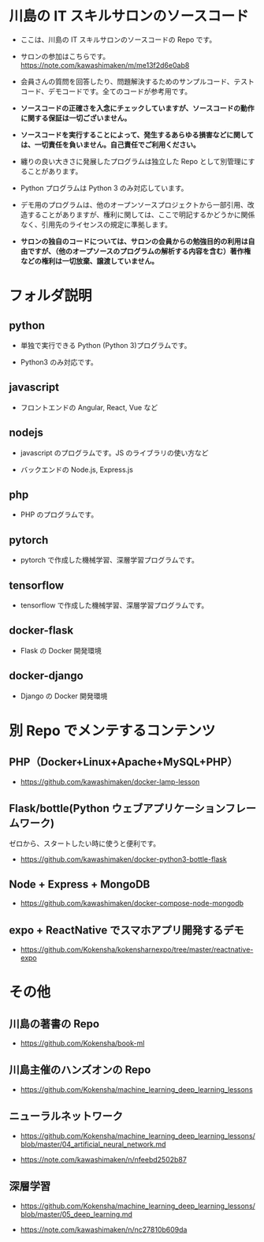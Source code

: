 # 川島の IT スキルサロンのソースコード

- ここは、川島の IT スキルサロンのソースコードの Repo です。

- サロンの参加はこちらです。https://note.com/kawashimaken/m/me13f2d6e0ab8

- 会員さんの質問を回答したり、問題解決するためのサンプルコード、テストコード、デモコードです。全てのコードが参考用です。

- **ソースコードの正確さを入念にチェックしていますが、ソースコードの動作に関する保証は一切ございません。**

- **ソースコードを実行することによって、発生するあらゆる損害などに関しては、一切責任を負いません。自己責任でご利用ください。**

- 纏りの良い大きさに発展したプログラムは独立した Repo として別管理にすることがあります。

- Python プログラムは Python 3 のみ対応しています。

- デモ用のプログラムは、他のオープンソースプロジェクトから一部引用、改造することがありますが、権利に関しては、ここで明記するかどうかに関係なく、引用先のライセンスの規定に準拠します。

- **サロンの独自のコードについては、サロンの会員からの勉強目的の利用は自由ですが、（他のオープソースのプログラムの解析する内容を含む）著作権などの権利は一切放棄、譲渡していません。**

# フォルダ説明

## python

- 単独で実行できる Python (Python 3)プログラムです。

- Python3 のみ対応です。

## javascript

- フロントエンドの Angular, React, Vue など

## nodejs

- javascript のプログラムです。JS のライブラリの使い方など

- バックエンドの Node.js, Express.js

## php

- PHP のプログラムです。

## pytorch

- pytorch で作成した機械学習、深層学習プログラムです。

## tensorflow

- tensorflow で作成した機械学習、深層学習プログラムです。

## docker-flask

- Flask の Docker 開発環境

## docker-django

- Django の Docker 開発環境

# 別 Repo でメンテするコンテンツ

## PHP（Docker+Linux+Apache+MySQL+PHP）

- https://github.com/kawashimaken/docker-lamp-lesson

## Flask/bottle(Python ウェブアプリケーションフレームワーク)

ゼロから、スタートしたい時に使うと便利です。

- https://github.com/kawashimaken/docker-python3-bottle-flask

## Node + Express + MongoDB

- https://github.com/kawashimaken/docker-compose-node-mongodb

## expo + ReactNative でスマホアプリ開発するデモ

- https://github.com/Kokensha/kokensharnexpo/tree/master/reactnative-expo

# その他

## 川島の著書の Repo

- https://github.com/Kokensha/book-ml

## 川島主催のハンズオンの Repo

- https://github.com/Kokensha/machine_learning_deep_learning_lessons

## ニューラルネットワーク

- https://github.com/Kokensha/machine_learning_deep_learning_lessons/blob/master/04_artificial_neural_network.md

- https://note.com/kawashimaken/n/nfeebd2502b87

## 深層学習

- https://github.com/Kokensha/machine_learning_deep_learning_lessons/blob/master/05_deep_learning.md

- https://note.com/kawashimaken/n/nc27810b609da
